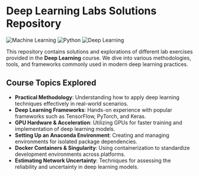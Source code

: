# Deep Learning Labs Solutions Repository

![Machine Learning](https://img.shields.io/badge/Machine%20Learning-%23F7931E.svg?style=for-the-badge&logo=machine-learning&logoColor=white)
![Python](https://img.shields.io/badge/Python-%2314354C.svg?style=for-the-badge&logo=python&logoColor=white)
![Deep Learning](https://img.shields.io/badge/Deep%20Learning-%230A84FF.svg?style=for-the-badge&logo=tensorflow&logoColor=white)

This repository contains solutions and explorations of different lab exercises provided in the **Deep Learning** course. We dive into various methodologies, tools, and frameworks commonly used in modern deep learning practices.

## Course Topics Explored

- **Practical Methodology**: Understanding how to apply deep learning techniques effectively in real-world scenarios.
- **Deep Learning Frameworks**: Hands-on experience with popular frameworks such as TensorFlow, PyTorch, and Keras.
- **GPU Hardware & Acceleration**: Utilizing GPUs for faster training and implementation of deep learning models.
- **Setting Up an Anaconda Environment**: Creating and managing environments for isolated package dependencies.
- **Docker Containers & Singularity**: Using containerization to standardize development environments across platforms.
- **Estimating Network Uncertainty**: Techniques for assessing the reliability and uncertainty in deep learning models.
